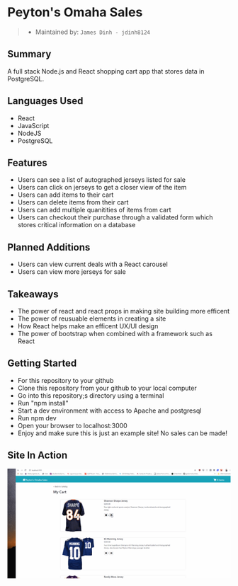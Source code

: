 # Peyton's Omaha Sales

> - Maintained by: `James Dinh - jdinh8124`

## Summary
A full stack Node.js and React shopping cart app that stores data in PostgreSQL.

## Languages Used
- React
- JavaScript
- NodeJS
- PostgreSQL

## Features
- Users can see a list of autographed jerseys listed for sale
- Users can click on jerseys to get a closer view of the item
- Users can add items to their cart
- Users can delete items from their cart
- Users can add multiple quanitities of items from cart
- Users can checkout their purchase through a validated form which stores critical information on a database


## Planned Additions
- Users can view current deals with a React carousel
- Users can view more jerseys for sale


## Takeaways
- The power of react and react props in making site building more efficent
- The power of reusuable elements in creating a site
- How React helps make an efficent UX/UI design
- The power of bootstrap when combined with a framework such as React

## Getting Started
- For this repository to your github
- Clone this repository from your github to your local computer
- Go into this repository;s directory using a terminal
- Run "npm install"
- Start a dev environment with access to Apache and postgresql
- Run npm dev
- Open your browser to localhost:3000
- Enjoy and make sure this is just an example site! No sales can be made!

## Site In Action
![Peytons Omaha Sales](demo.gif)
